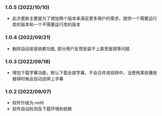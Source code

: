 ### 1.0.5 (2022/10/10)
 - 此次更新主要是为了增加两个版本来满足更多用户的需求，提供一个需要运行库的版本和一个不需要运行库的版本

### 1.0.4 (2022/09/21)
 -  删除自动安装依赖功能, 部分用户反馈安装不上甚至报错等问题
  
### 1.0.3 (2022/09/18)
 - 增加下载字幕功能，默认下载全部字幕，不会合并进视频中，当使用某些播放器得时候会自动选择上字幕

### 1.0.2 (2022/09/07)
 - 软件升级为.net6
 - 软件自动检测及下载环境和依赖